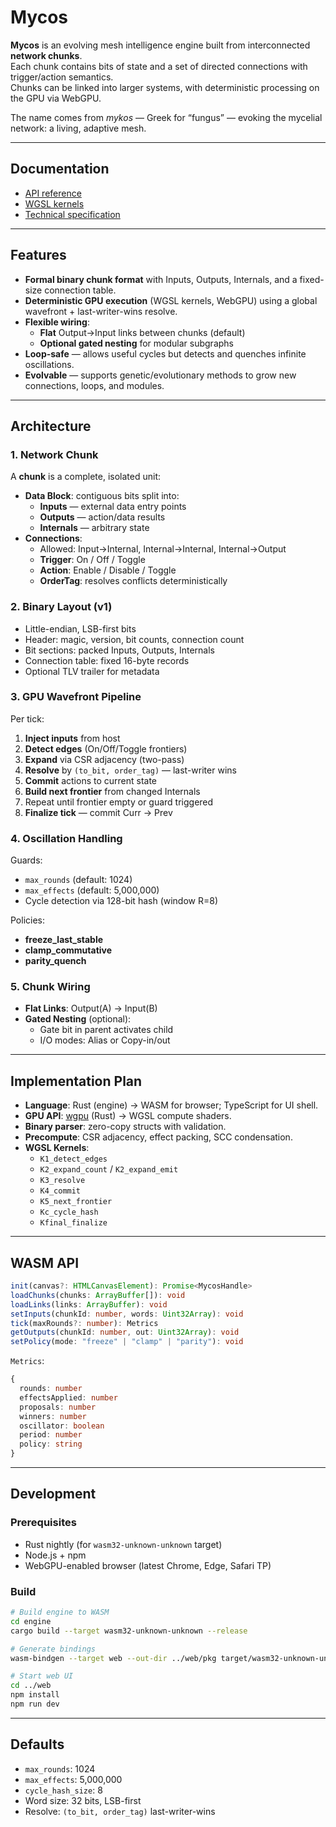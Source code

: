 # Mycos

**Mycos** is an evolving mesh intelligence engine built from interconnected **network chunks**.  
Each chunk contains bits of state and a set of directed connections with trigger/action semantics.  
Chunks can be linked into larger systems, with deterministic processing on the GPU via WebGPU.

The name comes from *mykos* — Greek for “fungus” — evoking the mycelial network: a living, adaptive mesh.

---

## Documentation

- [API reference](docs/api.md)
- [WGSL kernels](docs/kernels.md)
- [Technical specification](docs/spec.md)

---

## Features

- **Formal binary chunk format** with Inputs, Outputs, Internals, and a fixed-size connection table.
- **Deterministic GPU execution** (WGSL kernels, WebGPU) using a global wavefront + last-writer-wins resolve.
- **Flexible wiring**:
  - **Flat** Output→Input links between chunks (default)
  - **Optional gated nesting** for modular subgraphs
- **Loop-safe** — allows useful cycles but detects and quenches infinite oscillations.
- **Evolvable** — supports genetic/evolutionary methods to grow new connections, loops, and modules.

---

## Architecture

### 1. Network Chunk
A **chunk** is a complete, isolated unit:
- **Data Block**: contiguous bits split into:
  - **Inputs** — external data entry points
  - **Outputs** — action/data results
  - **Internals** — arbitrary state
- **Connections**:
  - Allowed: Input→Internal, Internal→Internal, Internal→Output
  - **Trigger**: On / Off / Toggle
  - **Action**: Enable / Disable / Toggle
  - **OrderTag**: resolves conflicts deterministically

### 2. Binary Layout (v1)
- Little-endian, LSB-first bits
- Header: magic, version, bit counts, connection count
- Bit sections: packed Inputs, Outputs, Internals
- Connection table: fixed 16-byte records
- Optional TLV trailer for metadata

### 3. GPU Wavefront Pipeline
Per tick:
1. **Inject inputs** from host
2. **Detect edges** (On/Off/Toggle frontiers)
3. **Expand** via CSR adjacency (two-pass)
4. **Resolve** by `(to_bit, order_tag)` — last-writer wins
5. **Commit** actions to current state
6. **Build next frontier** from changed Internals
7. Repeat until frontier empty or guard triggered
8. **Finalize tick** — commit Curr → Prev

### 4. Oscillation Handling
Guards:
- `max_rounds` (default: 1024)
- `max_effects` (default: 5,000,000)
- Cycle detection via 128-bit hash (window R=8)

Policies:
- **freeze_last_stable**
- **clamp_commutative**
- **parity_quench**

### 5. Chunk Wiring
- **Flat Links**: Output(A) → Input(B)
- **Gated Nesting** (optional):
  - Gate bit in parent activates child
  - I/O modes: Alias or Copy-in/out

---

## Implementation Plan

- **Language**: Rust (engine) → WASM for browser; TypeScript for UI shell.
- **GPU API**: [wgpu](https://github.com/gfx-rs/wgpu) (Rust) → WGSL compute shaders.
- **Binary parser**: zero-copy structs with validation.
- **Precompute**: CSR adjacency, effect packing, SCC condensation.
- **WGSL Kernels**:
  - `K1_detect_edges`
  - `K2_expand_count` / `K2_expand_emit`
  - `K3_resolve`
  - `K4_commit`
  - `K5_next_frontier`
  - `Kc_cycle_hash`
  - `Kfinal_finalize`

---

## WASM API

```ts
init(canvas?: HTMLCanvasElement): Promise<MycosHandle>
loadChunks(chunks: ArrayBuffer[]): void
loadLinks(links: ArrayBuffer): void
setInputs(chunkId: number, words: Uint32Array): void
tick(maxRounds?: number): Metrics
getOutputs(chunkId: number, out: Uint32Array): void
setPolicy(mode: "freeze" | "clamp" | "parity"): void
```

`Metrics`:

```ts
{
  rounds: number
  effectsApplied: number
  proposals: number
  winners: number
  oscillator: boolean
  period: number
  policy: string
}
```

---

## Development

### Prerequisites

* Rust nightly (for `wasm32-unknown-unknown` target)
* Node.js + npm
* WebGPU-enabled browser (latest Chrome, Edge, Safari TP)

### Build

```bash
# Build engine to WASM
cd engine
cargo build --target wasm32-unknown-unknown --release

# Generate bindings
wasm-bindgen --target web --out-dir ../web/pkg target/wasm32-unknown-unknown/release/mycos.wasm

# Start web UI
cd ../web
npm install
npm run dev
```

---

## Defaults

* `max_rounds`: 1024
* `max_effects`: 5,000,000
* `cycle_hash_size`: 8
* Word size: 32 bits, LSB-first
* Resolve: `(to_bit, order_tag)` last-writer-wins

